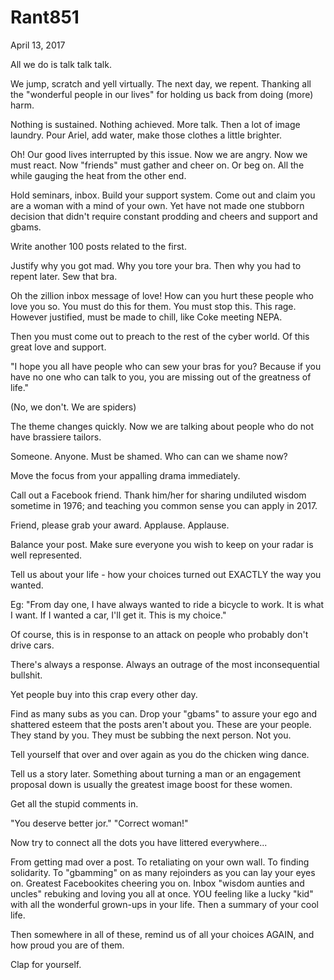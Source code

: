 # Rant851


April 13, 2017

All we do is talk talk talk.

We jump, scratch and yell virtually. The next day, we repent. Thanking all the "wonderful people in our lives" for holding us back from doing (more) harm. 

Nothing is sustained. Nothing achieved. More talk. Then a lot of image laundry. Pour Ariel, add water, make those clothes a little brighter.

Oh! Our good lives interrupted by this issue. Now we are angry. Now we must react. Now "friends" must gather and cheer on. Or beg on. All the while gauging the heat from the other end. 

Hold seminars, inbox. Build your support system. Come out and claim you are a woman with a mind of your own. Yet have not made one stubborn decision that didn't require constant prodding and cheers and support and gbams. 

Write another 100 posts related to the first.

Justify why you got mad. Why you tore your bra. Then why you had to repent later. Sew that bra.

Oh the zillion inbox message of love! How can you hurt these people who love you so. You must do this for them. You must stop this. This rage. However justified, must be made to chill, like Coke meeting NEPA. 

Then you must come out to preach to the rest of the cyber world. Of this great love and support.

"I hope you all have people who can sew your bras for you? Because if you have no one who can talk to you, you are missing out of the greatness of life."

(No, we don't. We are spiders)

The theme changes quickly. Now we are talking about people who do not have brassiere tailors.

Someone. Anyone. Must be shamed. Who can can we shame now? 

Move the focus from your appalling drama immediately.

Call out a Facebook friend. Thank him/her for sharing undiluted wisdom sometime in 1976; and teaching you common sense you can apply in 2017.

Friend, please grab your award. Applause. Applause.

Balance your post. Make sure everyone you wish to keep on your radar is well represented.  

Tell us about your life - how your choices turned out EXACTLY the way you wanted.

Eg: "From day one, I have always wanted to ride a bicycle to work. It is what I want. If I wanted a car, I'll get it. This is my choice."

Of course, this is in response to an attack on people who probably don't drive cars.

There's always a response. Always an outrage of the most inconsequential bullshit.

Yet people buy into this crap every other day. 

Find as many subs as you can. Drop your "gbams" to assure your ego and shattered esteem that the posts aren't about you. These are your people. They stand by you. They must be subbing the next person. Not you.

Tell yourself that over and over again as you do the chicken wing dance.

Tell us a story later. Something about turning a man or an engagement proposal down is usually the greatest image boost for these women.

Get all the stupid comments in.

"You deserve better jor." "Correct woman!" 

Now try to connect all the dots you have littered everywhere...

From getting mad over a post. To retaliating on your own wall. To finding solidarity. To "gbamming" on as many rejoinders as you can lay your eyes on. Greatest Facebookites cheering you on. Inbox "wisdom aunties and  uncles" rebuking and loving you all at once. YOU feeling like a lucky "kid" with all the wonderful grown-ups in your life. Then a summary of your cool life.

Then somewhere in all of these, remind us of all your choices AGAIN, and how proud you are of them.

Clap for yourself.